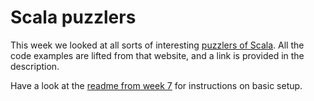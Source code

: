 Scala puzzlers
===============

This week we looked at all sorts of interesting [puzzlers of Scala](http://scalapuzzlers.com/). All the code examples are lifted from that website, and a link is provided in the description. 

Have a look at the [readme from week 7](https../week-07#plda---week-7) for instructions on basic setup.